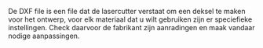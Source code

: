 De DXF file is een file dat de lasercutter verstaat om een deksel te maken voor het ontwerp, voor elk materiaal dat u wilt gebruiken zijn er speciefieke instellingen.
Check daarvoor de fabrikant zijn aanradingen en maak vandaar nodige aanpassingen.
